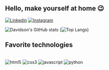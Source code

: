 ## Hello, make yourself at home 😉

[![Linkedin](https://img.shields.io/badge/LinkedIn-0077B5?style=for-the-badge&logo=linkedin&logoColor=white)](https://www.linkedin.com/in/davidson-soares-macedo-69a5652a2/) [![Instagram](https://img.shields.io/badge/Instagram-E4405F?style=for-the-badge&logo=instagram&logoColor=white)](https://www.instagram.com/david_mac._/)

![Davidson's GitHub stats](https://github-readme-stats.vercel.app/api?username=devdson&show_icons=true&theme=dracula) (![Top Langs](https://github-readme-stats.vercel.app/api/top-langs/?username=devdson&layout=compact&theme=dracula))

## Favorite technologies

<div style="display: inline_block"><br/>

  <img align="center" alt="html5" src="https://img.shields.io/badge/HTML5-E34F26?style=for-the-badge&logo=html5&logoColor=white"/>

  <img align="center" alt="css3" src="https://img.shields.io/badge/CSS3-1572B6?style=for-the-badge&logo=css3&logoColor=white"/>

  <img align="center" alt="javascript" src="https://img.shields.io/badge/JavaScript-F7DF1E?style=for-the-badge&logo=javascript&logoColor=black"/>

  <img align="center" alt="python" src="https://img.shields.io/badge/Python-14354C?style=for-the-badge&logo=python&logoColor=white"/>

  
  
</div>
